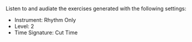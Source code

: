 Listen to and audiate the exercises generated with the following settings:

* Instrument: Rhythm Only
* Level: 2
* Time Signature: Cut Time